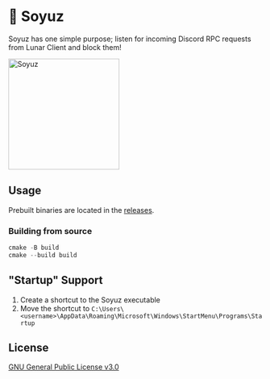 # 🚀 Soyuz

Soyuz has one simple purpose; listen for incoming Discord RPC requests from
Lunar Client and block them!

<a href="https://github.com/fuwn/soyuz">
 <img
   src="https://www.spacesafetymagazine.com/wp-content/uploads/2014/08/early-soyuz-capsule.gif"
   alt="Soyuz"
   width="220">
</a>

## Usage

Prebuilt binaries are located in the
[releases](https://github.com/Fuwn/soyuz/releases/latest).

### Building from source

```powershell
cmake -B build
cmake --build build
```

## "Startup" Support

1. Create a shortcut to the Soyuz executable
2. Move the shortcut to
   `C:\Users\<username>\AppData\Roaming\Microsoft\Windows\StartMenu\Programs\Startup`
   
## License

[GNU General Public License v3.0](https://github.com/Fuwn/soyuz/blob/main/LICENSE)
